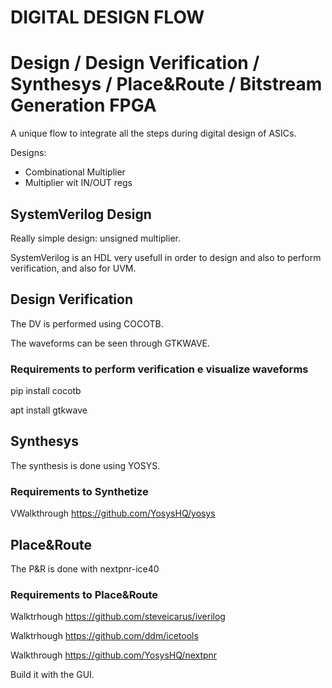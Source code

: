 # DIGITAL DESIGN FLOW

# Design / Design Verification / Synthesys / Place&Route / Bitstream Generation FPGA

A unique flow to integrate all the steps during digital design of ASICs.

Designs:
- Combinational Multiplier
- Multiplier wit IN/OUT regs

## SystemVerilog Design

Really simple design: unsigned multiplier.

SystemVerilog is an HDL very usefull in order to design and also to perform verification, and also for UVM.

## Design Verification

The DV is performed using COCOTB.

The waveforms can be seen through GTKWAVE.

### Requirements to perform verification e visualize waveforms

pip install cocotb

apt install gtkwave

## Synthesys

The synthesis is done using YOSYS.

### Requirements to Synthetize

VWalkthrough <https://github.com/YosysHQ/yosys>

## Place&Route

The P&R is done with nextpnr-ice40

### Requirements to Place&Route

Walktrhough <https://github.com/steveicarus/iverilog>

Walktrhough <https://github.com/ddm/icetools>

Walkthrough <https://github.com/YosysHQ/nextpnr>

Build it with the GUI.
